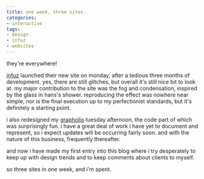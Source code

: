 ```yaml
---
title: one week, three sites.
categories:
- interactive
tags:
- design
- infuz
- websites
---
```


they're everywhere!  
  
[](http://www.infuz.com)[infuz](http://www.infuz.com) launched their new site on monday, after a tedious three months of development. yes, there are still glitches, but overall it's still nice bit to look at. my major contribution to the site was the fog and condensation, inspired by the glass in hans's shower. reproducing the effect was nowhere near simple, nor is the final execution up to my perfectionist standards, but it's definitely a starting point.  
  
i also redesigned my [grapholio](http://grapholio.shannonethomas.com/) tuesday afternoon, the code part of which was surprisingly fun. i have a great deal of work i have yet to document and represent, so i expect updates will be occurring fairly soon. and with the nature of this business, frequently thereafter.  
  
and now i have made my first entry into this blog where i try desperately to keep up with design trends and to keep comments about clients to myself.  
  
so three sites in one week, and i'm spent.
